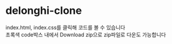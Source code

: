 # delonghi-clone

index.html, index.css를 클릭해 코드를 볼 수 있습니다  
초록색 code박스 내에서 Download zip으로 zip파일로 다운도 가능합니다
